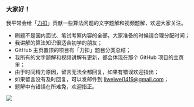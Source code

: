 ### 大家好！

我平常会给「[力扣](https://leetcode-cn.com/problemset/all/)」贡献一些算法问题的文字题解和视频题解，欢迎大家关注。



+ 刷题不是国内面试、笔试考察内容的全部，大家准备的时候请合理分配时间；
+ 我讲解的算法知识很适合初学的朋友；
+ GitHub 主页置顶的项目有「力扣」题目分类总结；
+ 我所有的文字题解和视频讲解有更新，都会体现在那个 GitHub 项目的主页里；
+ 由于时间精力原因，留言无法全都回复，如果有错误欢迎指出；
+ 如果留言没有及时回复，可以发邮件到 liweiwei1419@gmail.com；
+ 题解中有错误在所难免，欢迎指正。


![](https://github-readme-stats.vercel.app/api?username=liweiwei1419)

<!--

Hi there 👋

**liweiwei1419/liweiwei1419** is a ✨ _special_ ✨ repository because its `README.md` (this file) appears on your GitHub profile.

Here are some ideas to get you started:

- 🔭 I’m currently working on ...
- 🌱 I’m currently learning ...
- 👯 I’m looking to collaborate on ...
- 🤔 I’m looking for help with ...
- 💬 Ask me about ...
- 📫 How to reach me: ...
- 😄 Pronouns: ...
- ⚡ Fun fact: ...
-->
